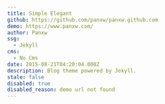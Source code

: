 ```yaml
---
title: Simple Elegant
github: https://github.com/panxw/panxw.github.com
demo: https://www.panxw.com/
author: Panxw
ssg:
  - Jekyll
cms:
  - No Cms
date: 2015-08-21T04:20:04.000Z
description: Blog theme powered by Jekyll.
stale: false
disabled: true
disabled_reason: demo url not found
---
```

